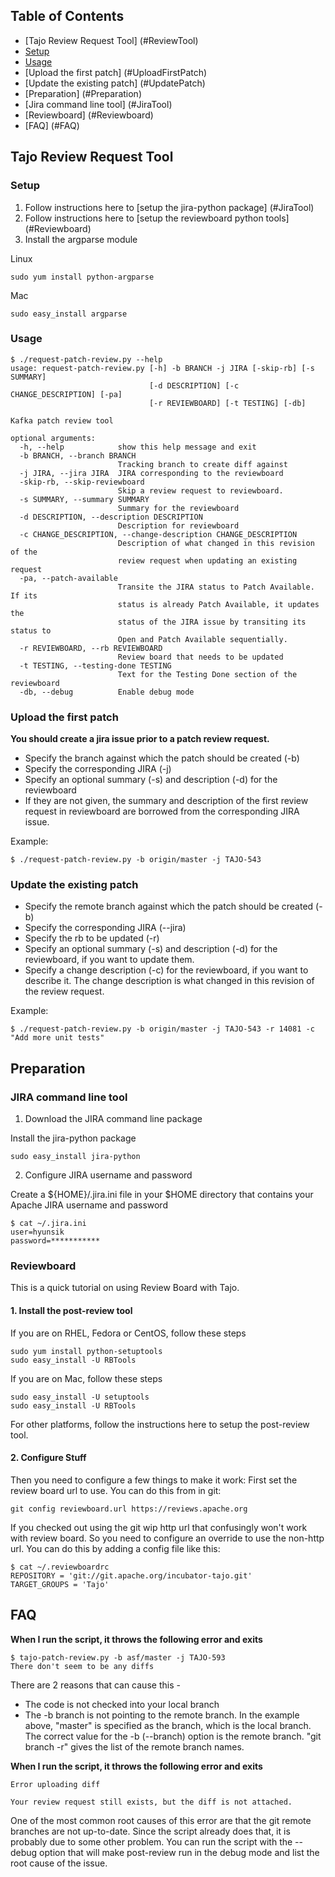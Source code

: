 <!--
  Licensed to the Apache Software Foundation (ASF) under one
  or more contributor license agreements.  See the NOTICE file
  distributed with this work for additional information
  regarding copyright ownership.  The ASF licenses this file
  to you under the Apache License, Version 2.0 (the
  "License"); you may not use this file except in compliance
  with the License.  You may obtain a copy of the License at

      http://www.apache.org/licenses/LICENSE-2.0

  Unless required by applicable law or agreed to in writing, software
  distributed under the License is distributed on an "AS IS" BASIS,
  WITHOUT WARRANTIES OR CONDITIONS OF ANY KIND, either express or implied.
  See the License for the specific language governing permissions and
  limitations under the License.
-->

## Table of Contents

* [Tajo Review Request Tool] (#ReviewTool)
 * [Setup](#Setup)
 * [Usage](#Usage)
 * [Upload the first patch] (#UploadFirstPatch)
 * [Update the existing patch] (#UpdatePatch)
* [Preparation] (#Preparation)
 * [Jira command line tool] (#JiraTool)
 * [Reviewboard] (#Reviewboard)
* [FAQ] (#FAQ)

## <a name="ReviewTool"></a>Tajo Review Request Tool

### <a name="Setup"></a>Setup
 1. Follow instructions here to [setup the jira-python package] (#JiraTool)
 1. Follow instructions here to [setup the reviewboard python tools] (#Reviewboard)
 1. Install the argparse module
 
Linux

```
sudo yum install python-argparse
```

Mac

```
sudo easy_install argparse
```

### <a name="Usage"></a>Usage

```
$ ./request-patch-review.py --help
usage: request-patch-review.py [-h] -b BRANCH -j JIRA [-skip-rb] [-s SUMMARY]
                               [-d DESCRIPTION] [-c CHANGE_DESCRIPTION] [-pa]
                               [-r REVIEWBOARD] [-t TESTING] [-db]

Kafka patch review tool

optional arguments:
  -h, --help            show this help message and exit
  -b BRANCH, --branch BRANCH
                        Tracking branch to create diff against
  -j JIRA, --jira JIRA  JIRA corresponding to the reviewboard
  -skip-rb, --skip-reviewboard
                        Skip a review request to reviewboard.
  -s SUMMARY, --summary SUMMARY
                        Summary for the reviewboard
  -d DESCRIPTION, --description DESCRIPTION
                        Description for reviewboard
  -c CHANGE_DESCRIPTION, --change-description CHANGE_DESCRIPTION
                        Description of what changed in this revision of the
                        review request when updating an existing request
  -pa, --patch-available
                        Transite the JIRA status to Patch Available. If its
                        status is already Patch Available, it updates the
                        status of the JIRA issue by transiting its status to
                        Open and Patch Available sequentially.
  -r REVIEWBOARD, --rb REVIEWBOARD
                        Review board that needs to be updated
  -t TESTING, --testing-done TESTING
                        Text for the Testing Done section of the reviewboard
  -db, --debug          Enable debug mode

```

### <a name="UploadFirstPatch"></a> Upload the first patch
**You should create a jira issue prior to a patch review request.**

 * Specify the branch against which the patch should be created (-b)
 * Specify the corresponding JIRA (-j)
 * Specify an optional summary (-s) and description (-d) for the reviewboard
  * If they are not given, the summary and description of the first review request in reviewboard are borrowed from the corresponding JIRA issue.
 
Example:

```
$ ./request-patch-review.py -b origin/master -j TAJO-543
```

### <a name="UpdatePatch"></a>Update the existing patch
 * Specify the remote branch against which the patch should be created (-b)
 * Specify the corresponding JIRA (--jira)
 * Specify the rb to be updated (-r)
 * Specify an optional summary (-s) and description (-d) for the reviewboard, if you want to update them.
 * Specify a change description (-c) for the reviewboard, if you want to describe it. The change description is what changed in this revision of the review request.
 
Example:

```
$ ./request-patch-review.py -b origin/master -j TAJO-543 -r 14081 -c "Add more unit tests"
```

## <a name="Preparation"></a>Preparation
### <a name="JiraTool"></a>JIRA command line tool
 1. Download the JIRA command line package

Install the jira-python package

```
sudo easy_install jira-python
```

 2. Configure JIRA username and password
 
Create a ${HOME}/.jira.ini file in your $HOME directory that contains your Apache JIRA username and password

```
$ cat ~/.jira.ini
user=hyunsik
password=***********
```

### <a name="Reviewboard"></a>Reviewboard
This is a quick tutorial on using Review Board with Tajo.

#### 1. Install the post-review tool
If you are on RHEL, Fedora or CentOS, follow these steps

```
sudo yum install python-setuptools
sudo easy_install -U RBTools
```

If you are on Mac, follow these steps

```
sudo easy_install -U setuptools
sudo easy_install -U RBTools
```

For other platforms, follow the instructions here to setup the post-review tool.


#### 2. Configure Stuff
Then you need to configure a few things to make it work:
First set the review board url to use. You can do this from in git:

```
git config reviewboard.url https://reviews.apache.org
```

If you checked out using the git wip http url that confusingly won't work with review board. So you need to configure an override to use the non-http url. You can do this by adding a config file like this:

```
$ cat ~/.reviewboardrc
REPOSITORY = 'git://git.apache.org/incubator-tajo.git'
TARGET_GROUPS = 'Tajo'
```

## <a name="FAR"></a>FAQ
**When I run the script, it throws the following error and exits**

```
$ tajo-patch-review.py -b asf/master -j TAJO-593
There don't seem to be any diffs
```

There are 2 reasons that can cause this -
 * The code is not checked into your local branch
 * The -b branch is not pointing to the remote branch. In the example above, "master" is specified as the branch, which is the local branch. The correct value for the -b (--branch) option is the remote branch. "git branch -r" gives the list of the remote branch names.
 
**When I run the script, it throws the following error and exits**

```
Error uploading diff

Your review request still exists, but the diff is not attached.
```

One of the most common root causes of this error are that the git remote branches are not up-to-date. Since the script already does that, it is probably due to some other problem. You can run the script with the --debug option that will make post-review run in the debug mode and list the root cause of the issue.